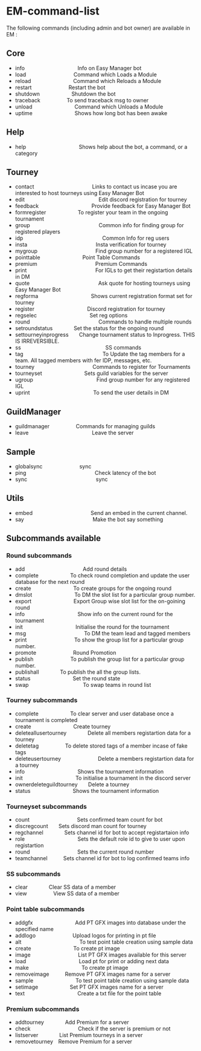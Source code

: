 # EM-command-list

The following commands (including admin and bot owner) are available in EM :

## Core

* info          Info on Easy Manager bot  
* load         Command which Loads a Module  
* reload        Command which Reloads a Module  
* restart       Restart the bot  
* shutdown      Shutdown the bot  
* traceback     To send traceback msg to owner  
* unload        Command which Unloads a Module  
* uptime        Shows how long bot has been awake  

## Help

* help          Shows help about the bot, a command, or a category  

## Tourney

* contact           Links to contact us incase you are interested to host tourneys using Easy Manager Bot  
* edit              Edit discord registration for tourney  
* feedback          Provide feedback for Easy Manager Bot  
* formregister      To register your team in the ongoing tournament  
* group             Common info for finding group for registered players  
* idp               Common Info for reg users  
* insta             Insta verification for tourney  
* mygroup           Find group number for a registered IGL  
* pointtable        Point Table Commands  
* premium           Premium Commands  
* print             For IGLs to get their registartion details in DM  
* quote             Ask quote for hosting tourneys using Easy Manager Bot  
* regforma          Shows current registration format set for tourney  
* register          Discord registration for tourney  
* regselec          Set reg options  
* round             Commands to handle multiple rounds  
* setroundstatus    Set the status for the ongoing round  
* settourneyinprogress  Change tournament status to Inprogress. THIS IS IRREVERSIBLE.  
* ss                SS commands  
* tag               To Update the tag members for a team. All tagged members with fer IDP, messages, etc.  
* tourney           Commands to register for Tournaments  
* tourneyset        Sets guild variables for the server  
* ugroup            Find group number for any registered IGL  
* uprint            To send the user details in DM  

## GuildManager

* guildmanager     Commands for managing guilds  
* leave            Leave the server  

## Sample

* globalsync       sync  
* ping             Check latency of the bot  
* sync             sync  

## Utils

* embed           Send an embed in the current channel.  
* say             Make the bot say something  


## Subcommands available

### Round subcommands

* add           Add round details  
* complete      To check round completion and update the user database for the next round  
* create        To create groups for the ongoing round  
* dmslot        To DM the slot list for a particular group number.  
* export        Export Group wise slot list for the on-goining round  
* info          Show info on the current round for the tournament  
* init          Initialise the round for the tournament  
* msg           To DM the team lead and tagged members  
* print         To show the group list for a particular group number.  
* promote       Round Promotion  
* publish       To publish the group list for a particular group number.  
* publishall    To publish the all the group lists.  
* status        Set the round state  
* swap           To swap teams in round list  


### Tourney subcommands

* complete      To clear server and user database once a tournament is completed  
* create        Create tourney  
* deleteallusertourney    Delete all members registartion data for a tourney  
* deletetag     To delete stored tags of a member incase of fake tags  
* deleteusertourney       Delete a members registartion data for a tourney  
* info          Shows the tournament information  
* init          To initialise a tournament in the discord server  
* ownerdeleteguildtourney  Delete a tourney  
* status        Shows the tournament information  

### Tourneyset subcommands

* count         Sets confirmed team count for bot  
* discregcount  Sets discord man count for tourney  
* regchannel    Sets channel id for bot to accept registartaion info  
* role          Sets the default role id to give to user upon registartion  
* round         Sets the current round number  
* teamchannel   Sets channel id for bot to log confirmed teams info  

### SS subcommands

* clear    Clear SS data of a member  
* view     View SS data of a member  

### Point table subcommands

* addgfx        Add PT GFX images into database under the specified name  
* addlogo       Upload logos for printing in pt file  
* alt           To test point table creation using sample data  
* create        To create pt image  
* image         List PT GFX images available for this server  
* load          Load pt for print or adding next data  
* make          To create pt image  
* removeimage   Remove PT GFX images name for a server  
* sample        To test point table creation using sample data  
* setimage      Set PT GFX images name for a server  
* text          Create a txt file for the point table  

### Premium subcommands

* addtourney    Add Premium for a server  
* check         Check if the server is premium or not  
* listserver    List Premium tourneys in a server  
* removetourney Remove Premium for a server  

